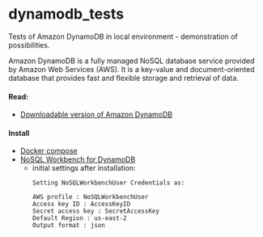 # dynamodb_tests

Tests of Amazon DynamoDB in local environment - demonstration of possibilities.

Amazon DynamoDB is a fully managed NoSQL database service provided by Amazon Web Services (AWS). It is a key-value and document-oriented database that provides fast and flexible storage and retrieval of data.

#### Read:

* [Downloadable version of Amazon DynamoDB](https://docs.aws.amazon.com/amazondynamodb/latest/developerguide/DynamoDBLocal.DownloadingAndRunning.html#docker)

#### Install

* [Docker compose](https://www.digitalocean.com/community/tutorials/how-to-install-and-use-docker-compose-on-ubuntu-22-04)
* [NoSQL Workbench for DynamoDB](https://docs.aws.amazon.com/amazondynamodb/latest/developerguide/workbench.settingup.install.html)
  * initial settings after installation:
    ```
    Setting NoSQLWorkbenchUser Credentials as:

    AWS profile : NoSQLWorkbenchUser
    Access key ID : AccessKeyID
    Secret access key : SecretAccessKey
    Default Region : us-east-2
    Output format : json
    ```
